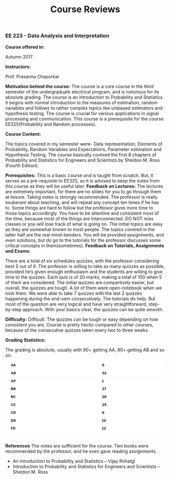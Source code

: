 ﻿---
layout: page
title: Course Reviews
subtitle:
cover-img: assets/img/Cover_study.jpg
thumbnail-img: ""
share-img: ""
comments: true
tags: [Academic]
---






### EE 223 - Data Analysis and Interpretation






**Course offered in:**


Autumn 2017


**Instructors:**


Prof. Prasanna Chaporkar


**Motivation behind the course:**
The course is a core course in the third semester of the undergraduate electrical program, and is notorious for its absolute grading. The course is an introduction to Probability and Statistics. It begins with normal introduction to the measures of estimation, random variables and follows to rather complex topics like unbiased estimators and hypothesis testing. The course is crucial for various applications in signal processing and communication. This course is a prerequisite for the course EE325(Probability and Random processes).


**Course Content:**


The topics covered in my semester were- Data representation, Elements of Probability, Random Variables and Expectations, Parameter estimation and Hypothesis Testing.
The course basically covered the first 8 chapters of Probability and Statistics for Engineers and Scientists by Sheldon M. Ross (Fourth Edition).


**Prerequisites:**
This is a basic course and is taught from scratch. But, it serves as a pre-requisite to EE325, so it is advised to keep the notes from this course as they will be useful later.
**Feedback on Lectures:**
The lectures are extremely important, for there are no slides for you to go through them at leisure. Taking notes is strongly recommended. The professor is really exuberant about teaching, and will repeat any concept ten times if he has to. Some things are hard to follow but the professor gives more time to those topics accordingly. You have to be attentive and consistent most of the time, because most of the things are interconnected. DO NOT miss classes or you will lose track of what is going on. The initial topics are easy as they are somewhat known to most people. The topics covered in the latter half are the real mind-benders. You will be provided assignments, and even solutions, but do go to the tutorials for the professor discusses some critical concepts in them(sometimes).
**Feedback on Tutorials, Assignments and Exams:**


There are a total of six schedules quizzes, with the professor considering best 5 out of 6. The professor is willing to take as many quizzes as possible, provided he’s given enough enthusiasm and the students are willing to give time to the quizzes. Each quiz is of 20 marks, making a total of 100 when 5 of them are considered. The initial quizzes are compartively easier, but overall, the quizzes are tough. A lot of them were open-notebook when we took them. We were able to take 7 quizzes with the last 2 quizzes happening during the end-sem consecutively. The tutorials do help. But most of the question are very logical and have very straightforward, step-by-step approach. With your basics clear, the quizzes can be quite smooth.






**Difficulty:**
Difficult. The quizzes can be tough or easy depending on how consistent you are. Course is pretty hectic compared to other courses, because of the consecutive quizzes taken every two to three weeks.


**Grading Statistics:**




The grading is absolute, usually with 90+ getting AA, 80+ getting AB and so on.
![Grades](EE-223-2017-grades.png)
**References**
The notes are sufficient for the course. Two books were recommended by the professor, and he even gave reading assignments.
* An introduction to Probability and Statistics – Vijay Rohatgi
* Introduction to Probability and Statistics for Engineers and Scientists – Sheldon M. Ross